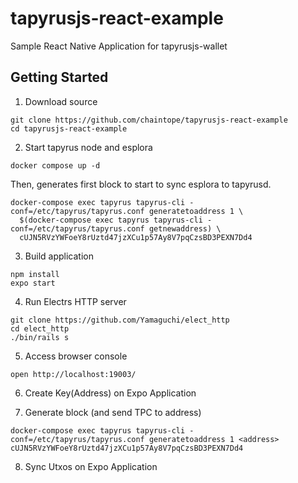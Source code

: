 # tapyrusjs-react-example
Sample React Native Application for tapyrusjs-wallet

## Getting Started
1. Download source

```
git clone https://github.com/chaintope/tapyrusjs-react-example
cd tapyrusjs-react-example
```

2. Start tapyrus node and esplora

```
docker compose up -d
```

Then, generates first block to start to sync esplora to tapyrusd.

```
docker-compose exec tapyrus tapyrus-cli -conf=/etc/tapyrus/tapyrus.conf generatetoaddress 1 \
  $(docker-compose exec tapyrus tapyrus-cli -conf=/etc/tapyrus/tapyrus.conf getnewaddress) \
  cUJN5RVzYWFoeY8rUztd47jzXCu1p57Ay8V7pqCzsBD3PEXN7Dd4
```

3. Build application

```
npm install
expo start
```

4. Run Electrs HTTP server

```
git clone https://github.com/Yamaguchi/elect_http
cd elect_http
./bin/rails s
```

5. Access browser console

```
open http://localhost:19003/
```

6. Create Key(Address) on Expo Application

7. Generate block (and send TPC to address)

```
docker-compose exec tapyrus tapyrus-cli -conf=/etc/tapyrus/tapyrus.conf generatetoaddress 1 <address> cUJN5RVzYWFoeY8rUztd47jzXCu1p57Ay8V7pqCzsBD3PEXN7Dd4
```

8. Sync Utxos on Expo Application
